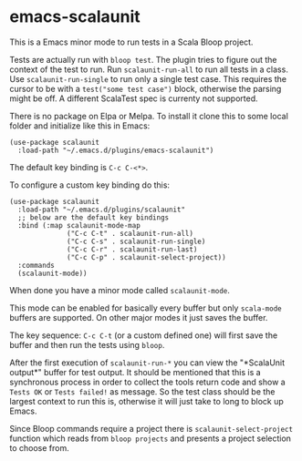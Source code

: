 # emacs-scalaunit

This is a Emacs minor mode to run tests in a Scala Bloop project.

Tests are actually run with `bloop test`. The plugin tries to figure out the context of the test to run. Run `scalaunit-run-all` to run all tests in a class. Use `scalaunit-run-single` to run only a single test case. This requires the cursor to be with a `test("some test case")` block, otherwise the parsing might be off. A different ScalaTest spec is currenty not supported.

There is no package on Elpa or Melpa.
To install it clone this to some local folder and initialize like this in Emacs:

```
(use-package scalaunit
  :load-path "~/.emacs.d/plugins/emacs-scalaunit")
```

The default key binding is `C-c C-<*>`.

To configure a custom key binding do this:

```
(use-package scalaunit
  :load-path "~/.emacs.d/plugins/scalaunit"
  ;; below are the default key bindings
  :bind (:map scalaunit-mode-map
              ("C-c C-t" . scalaunit-run-all)
              ("C-c C-s" . scalaunit-run-single)
              ("C-c C-r" . scalaunit-run-last)
              ("C-c C-p" . scalaunit-select-project))
  :commands
  (scalaunit-mode))
```

When done you have a minor mode called `scalaunit-mode`.

This mode can be enabled for basically every buffer but only `scala-mode` buffers are supported.
On other major modes it just saves the buffer.

The key sequence: `C-c C-t` (or a custom defined one) will first save the buffer and then run the tests using `bloop`.

After the first execution of `scalaunit-run-*` you can view the "\*ScalaUnit output\*" buffer for test output. It should be mentioned that this is a synchronous process in order to collect the tools return code and show a `Tests OK` or `Tests failed!` as message. So the test class should be the largest context to run this is, otherwise it will just take to long to block up Emacs.

Since Bloop commands require a project there is `scalaunit-select-project` function which reads from `bloop projects` and presents a project selection to choose from.
